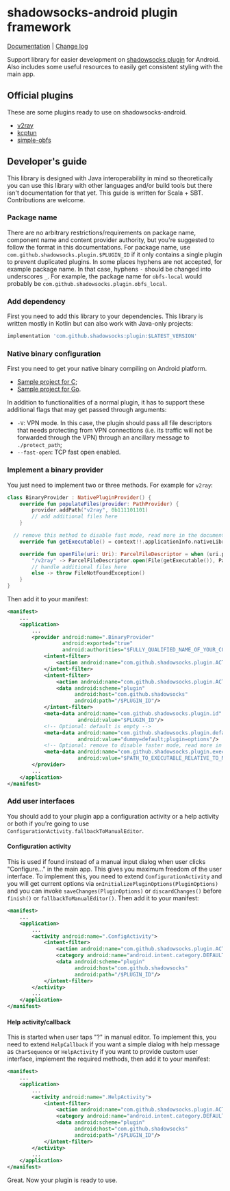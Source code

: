 # shadowsocks-android plugin framework

[Documentation](doc.md) | [Change log](CHANGES.md)

Support library for easier development on [shadowsocks
 plugin](https://github.com/shadowsocks/shadowsocks-org/issues/28) for Android. Also includes some
 useful resources to easily get consistent styling with the main app.

## Official plugins

These are some plugins ready to use on shadowsocks-android.

* [v2ray](https://github.com/shadowsocks/v2ray-plugin-android)
* [kcptun](https://github.com/shadowsocks/kcptun-android/releases)
* [simple-obfs](https://github.com/shadowsocks/simple-obfs-android/releases)

## Developer's guide

This library is designed with Java interoperability in mind so theoretically you can use this
 library with other languages and/or build tools but there isn't documentation for that yet. This
 guide is written for Scala + SBT. Contributions are welcome.

### Package name

There are no arbitrary restrictions/requirements on package name, component name and content
 provider authority, but you're suggested to follow the format in this documentations. For package
 name, use `com.github.shadowsocks.plugin.$PLUGIN_ID` if it only contains a single plugin to
 prevent duplicated plugins. In some places hyphens are not accepted, for example package name. In
 that case, hyphens `-` should be changed into underscores `_`. For example, the package name for
 `obfs-local` would probably be `com.github.shadowsocks.plugin.obfs_local`.

### Add dependency

First you need to add this library to your dependencies.
This library is written mostly in Kotlin but can also work with Java-only projects:

```gradle
implementation 'com.github.shadowsocks:plugin:$LATEST_VERSION'
```

### Native binary configuration

First you need to get your native binary compiling on Android platform.

* [Sample project for C](https://github.com/shadowsocks/simple-obfs-android/tree/4f82c4a4e415d666e70a7e2e60955cb0d85c1615);
* [Sample project for Go](https://github.com/shadowsocks/v2ray-plugin-android/tree/172bd4cec0276112828614482fb646b79dbf1540).

In addition to functionalities of a normal plugin, it has to support these additional flags that
 may get passed through arguments:

* `-V`: VPN mode. In this case, the plugin should pass all file descriptors that needs protecting
  from VPN connections (i.e. its traffic will not be forwarded through the VPN) through an
  ancillary message to `./protect_path`;
* `--fast-open`: TCP fast open enabled.

### Implement a binary provider

You just need to implement two or three methods. For example for `v2ray`:

```kotlin
class BinaryProvider : NativePluginProvider() {
    override fun populateFiles(provider: PathProvider) {
        provider.addPath("v2ray", 0b111101101)
        // add additional files here
    }

  // remove this method to disable fast mode, read more in the documentation
    override fun getExecutable() = context!!.applicationInfo.nativeLibraryDir + "/libv2ray.so"

    override fun openFile(uri: Uri): ParcelFileDescriptor = when (uri.path) {
        "/v2ray" -> ParcelFileDescriptor.open(File(getExecutable()), ParcelFileDescriptor.MODE_READ_ONLY)
        // handle additional files here
        else -> throw FileNotFoundException()
    }
}
```

Then add it to your manifest:

```xml
<manifest>
    ...
    <application>
        ...
        <provider android:name=".BinaryProvider"
                  android:exported="true"
                  android:authorities="$FULLY_QUALIFIED_NAME_OF_YOUR_CONTENTPROVIDER">
            <intent-filter>
                <action android:name="com.github.shadowsocks.plugin.ACTION_NATIVE_PLUGIN"/>
            </intent-filter>
            <intent-filter>
                <action android:name="com.github.shadowsocks.plugin.ACTION_NATIVE_PLUGIN"/>
                <data android:scheme="plugin"
                      android:host="com.github.shadowsocks"
                      android:path="/$PLUGIN_ID"/>
            </intent-filter>
            <meta-data android:name="com.github.shadowsocks.plugin.id"
                       android:value="$PLUGIN_ID"/>
            <!-- Optional: default is empty -->
            <meta-data android:name="com.github.shadowsocks.plugin.default_config"
                       android:value="dummy=default;plugin=options"/>
            <!-- Optional: remove to disable faster mode, read more in the documentation -->
            <meta-data android:name="com.github.shadowsocks.plugin.executable_path"
                       android:value="$PATH_TO_EXECUTABLE_RELATIVE_TO_NATIVE_LIB_DIR"/>
        </provider>
        ...
    </application>
</manifest>
```

### Add user interfaces

You should add to your plugin app a configuration activity or a help activity or both if you're
 going to use `ConfigurationActivity.fallbackToManualEditor`.

#### Configuration activity

This is used if found instead of a manual input dialog when user clicks "Configure..." in the main
 app. This gives you maximum freedom of the user interface. To implement this, you need to extend
 `ConfigurationActivity` and you will get current options via
 `onInitializePluginOptions(PluginOptions)` and you can invoke `saveChanges(PluginOptions)` or
 `discardChanges()` before `finish()` or `fallbackToManualEditor()`. Then add it to your manifest:

```xml
<manifest>
    ...
    <application>
        ...
        <activity android:name=".ConfigActivity">
            <intent-filter>
                <action android:name="com.github.shadowsocks.plugin.ACTION_CONFIGURE"/>
                <category android:name="android.intent.category.DEFAULT"/>
                <data android:scheme="plugin"
                      android:host="com.github.shadowsocks"
                      android:path="/$PLUGIN_ID"/>
            </intent-filter>
        </activity>
        ...
    </application>
</manifest>
```

#### Help activity/callback

This is started when user taps "?" in manual editor. To implement this, you need to extend
 `HelpCallback` if you want a simple dialog with help message as `CharSequence` or `HelpActivity`
 if you want to provide custom user interface, implement the required methods, then add it to your
 manifest:

```xml
<manifest>
    ...
    <application>
        ...
        <activity android:name=".HelpActivity">
            <intent-filter>
                <action android:name="com.github.shadowsocks.plugin.ACTION_HELP"/>
                <category android:name="android.intent.category.DEFAULT"/>
                <data android:scheme="plugin"
                      android:host="com.github.shadowsocks"
                      android:path="/$PLUGIN_ID"/>
            </intent-filter>
        </activity>
        ...
    </application>
</manifest>
```

Great. Now your plugin is ready to use.
